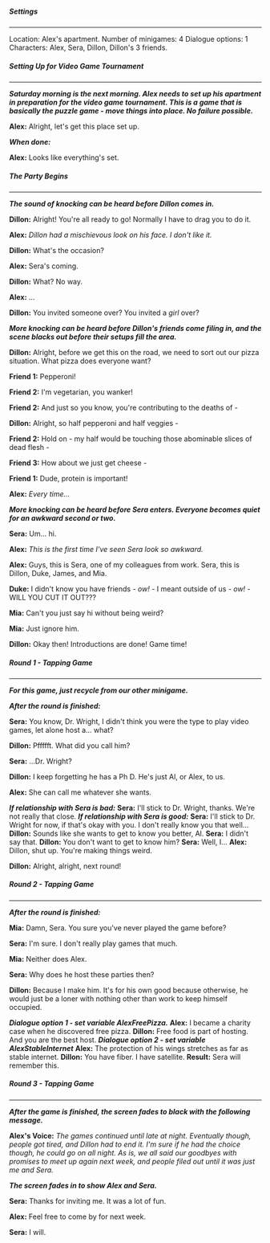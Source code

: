 ##### Settings
---
Location: Alex's apartment.
Number of minigames: 4
Dialogue options: 1
Characters: Alex, Sera, Dillon, Dillon's 3 friends.

##### Setting Up for Video Game Tournament
---
***Saturday morning is the next morning. Alex needs to set up his apartment in preparation for the video game tournament. This is a game that is basically the puzzle game - move things into place. No failure possible.***

**Alex:** Alright, let's get this place set up.

***When done:***

**Alex:** Looks like everything's set.

##### The Party Begins
---
***The sound of knocking can be heard before Dillon comes in.***

**Dillon:** Alright! You're all ready to go! Normally I have to drag you to do it.

**Alex:** *Dillon had a mischievous look on his face. I don't like it.*

**Dillon:** What's the occasion?

**Alex:** Sera's coming.

**Dillon:** What? No way.

**Alex:** ...

**Dillon:** You invited someone over? You invited a *girl* over?

***More knocking can be heard before Dillon's friends come filing in, and the scene blacks out before their setups fill the area.***

**Dillon:** Alright, before we get this on the road, we need to sort out our pizza situation. What pizza does everyone want?

**Friend 1:** Pepperoni!

**Friend 2:** I'm vegetarian, you wanker!

**Friend 2:** And just so you know, you're contributing to the deaths of -

**Dillon:** Alright, so half pepperoni and half veggies -

**Friend 2:** Hold on - my half would be touching those abominable slices of dead flesh -

**Friend 3:** How about we just get cheese -

**Friend 1:** Dude, protein is important!

**Alex:** *Every time...*

***More knocking can be heard before Sera enters. Everyone becomes quiet for an awkward second or two.***

**Sera:** Um... hi.

**Alex:** *This is the first time I've seen Sera look so awkward.*

**Alex:** Guys, this is Sera, one of my colleagues from work. Sera, this is Dillon, Duke, James, and Mia.

**Duke:** I didn't know you have friends - *ow!* - I meant outside of us - *ow!* - WILL YOU CUT IT OUT???

**Mia:** Can't you just say hi without being weird?

**Mia:** Just ignore him.

**Dillon:** Okay then! Introductions are done! Game time!

##### Round 1 - Tapping Game
---
***For this game, just recycle from our other minigame.***

***After the round is finished:***

**Sera:** You know, Dr. Wright, I didn't think you were the type to play video games, let alone host a... what?

**Dillon:** Pffffft. What did you call him?

**Sera:** ...Dr. Wright?

**Dillon:** I keep forgetting he has a Ph D. He's just Al, or Alex, to us.

**Alex:** She can call me whatever she wants.

***If relationship with Sera is bad:***
	**Sera:** I'll stick to Dr. Wright, thanks. We're not really that close.
***If relationship with Sera is good:***
	**Sera:** I'll stick to Dr. Wright for now, if that's okay with you. I don't really know you that well...
	**Dillon:** Sounds like she wants to get to know you better, Al.
	**Sera:** I didn't say that.
	**Dillon:** You don't want to get to know him?
	**Sera:** Well, I...
	**Alex:** Dillon, shut up. You're making things weird.

**Dillon:** Alright, alright, next round!

##### Round 2 - Tapping Game
---
***After the round is finished:***

**Mia:** Damn, Sera. You sure you've never played the game before?

**Sera:** I'm sure. I don't really play games that much.

**Mia:** Neither does Alex.

**Sera:** Why does he host these parties then?

**Dillon:** Because I make him. It's for his own good because otherwise, he would just be a loner with nothing other than work to keep himself occupied.

***Dialogue option 1 - set variable AlexFreePizza.***
	**Alex:** I became a charity case when he discovered free pizza.
	**Dillon:** Free food is part of hosting. And you are the best host.
***Dialogue option 2 - set variable AlexStableInternet***
	**Alex:** The protection of his wings stretches as far as stable internet.
	**Dillon:** You have fiber. I have satellite. 
**Result:** Sera will remember this.

##### Round 3 - Tapping Game
---
***After the game is finished, the screen fades to black with the following message.***

**Alex's Voice:** *The games continued until late at night. Eventually though, people got tired, and Dillon had to end it. I'm sure if he had the choice though, he could go on all night. As is, we all said our goodbyes with promises to meet up again next week, and people filed out until it was just me and Sera.*

***The screen fades in to show Alex and Sera.***

**Sera:** Thanks for inviting me. It was a lot of fun.

**Alex:** Feel free to come by for next week.

**Sera:** I will.